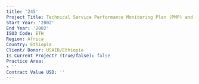 ```yaml
---
title: '245'
Project Title: Technical Service Performance Monitoring Plan (PMP) and Workshop
Start Year: '2002'
End Year: '2002'
ISO3 Code: ETH
Region: Africa
Country: Ethiopia
Client/ Donor: USAID/Ethiopia
Is Current Project? (true/false): false
Practice Area:
- ''
Contract Value USD: ''
---
```


